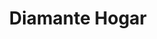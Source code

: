 ---
title: "Diamante Hogar"
url: /gregorio-de-laferrere/diamante-hogar-honorio-luque/
shop: Möbel
---